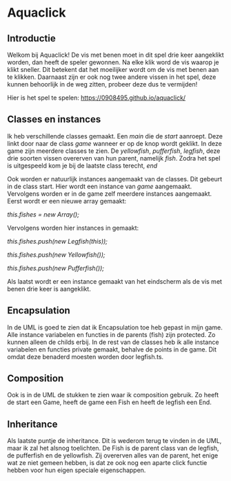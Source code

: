 # Aquaclick

<h2>Introductie</h2>

Welkom bij Aquaclick! De vis met benen moet in dit spel drie keer aangeklikt worden, dan heeft de speler gewonnen. Na elke klik word de vis waarop je klikt sneller. Dit betekent dat het moeilijker wordt om de vis met benen aan te klikken. Daarnaast zijn er ook nog twee andere vissen in het spel, deze kunnen behoorlijk in de weg zitten, probeer deze dus te vermijden!

Hier is het spel te spelen: https://0908495.github.io/aquaclick/

<h2>Classes en instances</h2>

Ik heb verschillende classes gemaakt. Een <i>main</i> die de <i>start</i> aanroept. Deze linkt door naar de class <i>game</i> wanneer er op de knop wordt geklikt. In deze game zijn meerdere classes te zien. De <i>yellowfish</i>, <i>pufferfish</i>, <i>legfish</i>, deze drie soorten vissen overerven van hun parent, namelijk <i>fish</i>. Zodra het spel is uitgespeeld kom je bij de laatste class terecht, <i>end</i>

Ook worden er natuurlijk instances aangemaakt van de classes. Dit gebeurt in de class start. Hier wordt een instance van <i>game</i> aangemaakt. Vervolgens worden er in de game zelf meerdere instances aangemaakt. Eerst wordt er een nieuwe array gemaakt:

<i>this.fishes = new Array<Fish>();</i>

Vervolgens worden hier instances in gemaakt:

<i>this.fishes.push(new Legfish(this));</i>

<i>this.fishes.push(new Yellowfish());</i>

<i>this.fishes.push(new Pufferfish());</i>

Als laatst wordt er een instance gemaakt van het eindscherm als de vis met benen drie keer is aangeklikt.

<h2>Encapsulation</h2>

In de UML is goed te zien dat ik Encapsulation toe heb gepast in mijn game. Alle instance variabelen en functies in de parents (fish) zijn protected. Zo kunnen alleen de childs erbij. In de rest van de classes heb ik alle instance variabelen en functies private gemaakt, behalve de points in de game. Dit omdat deze benaderd moesten worden door legfish.ts.

<h2>Composition</h2>

Ook is in de UML de stukken te zien waar ik composition gebruik. Zo heeft de start een Game, heeft de game een Fish en heeft de legfish een End.

<h2>Inheritance</h2>

Als laatste puntje de inheritance. Dit is wederom terug te vinden in de UML, maar ik zal het alsnog toelichten. De Fish is de parent class van de legfish, de pufferfish en de yellowfish. Zij overerven alles van de parent, het enige wat ze niet gemeen hebben, is dat ze ook nog een aparte click functie hebben voor hun eigen speciale eigenschappen.
